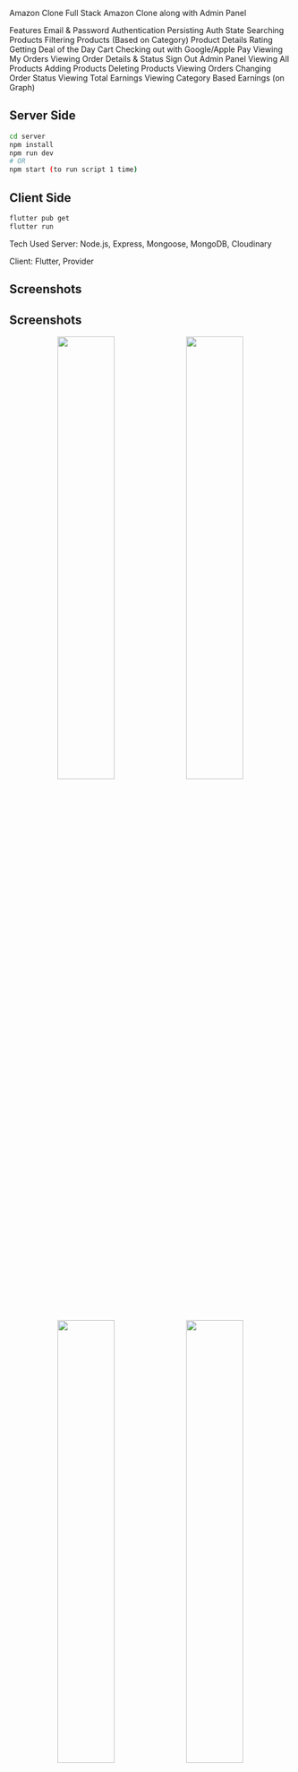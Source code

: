 Amazon Clone
Full Stack Amazon Clone along with Admin Panel

Features
Email & Password Authentication
Persisting Auth State
Searching Products
Filtering Products (Based on Category)
Product Details
Rating
Getting Deal of the Day
Cart
Checking out with Google/Apple Pay
Viewing My Orders
Viewing Order Details & Status
Sign Out
Admin Panel
Viewing All Products
Adding Products
Deleting Products
Viewing Orders
Changing Order Status
Viewing Total Earnings
Viewing Category Based Earnings (on Graph)


## Server Side

```bash
cd server
npm install
npm run dev   
# OR
npm start (to run script 1 time)
```

## Client Side

```bash
flutter pub get
flutter run
```

Tech Used
Server: Node.js, Express, Mongoose, MongoDB, Cloudinary

Client: Flutter, Provider


## Screenshots
## Screenshots

<div align="center">

  <img src="https://github.com/user-attachments/assets/17105215-6398-4038-9a77-abc2c6f0cf59" width="45%" />
  <img src="https://github.com/user-attachments/assets/1c90b60d-cf0a-45b0-8ce6-5a753dba51f7" width="45%" />

  <img src="https://github.com/user-attachments/assets/cb90bebe-4a57-4006-bc11-6e26847c9421" width="45%" />
  <img src="https://github.com/user-attachments/assets/14b31f9c-6c6c-454e-9eee-60e0097221e7" width="45%" />

  <img src="https://github.com/user-attachments/assets/24a6a1df-d643-4cfc-9101-5a56cc43b2a8" width="45%" />
  <img src="https://github.com/user-attachments/assets/def74861-9849-4d31-a62a-32d69e7b05ad" width="45%" />

  <img src="https://github.com/user-attachments/assets/1c7fce97-b963-49b1-92b2-4acff1931332" width="45%" />
  <img src="https://github.com/user-attachments/assets/9da7a61a-6efc-4857-b8bf-42c91d06587a" width="45%" />

  <img src="https://github.com/user-attachments/assets/37952b33-a40b-428d-a42d-7e17705e1965" width="45%" />
  <img src="https://github.com/user-attachments/assets/422da4e4-45e4-4db7-981b-94bb72f93f05" width="45%" />

</div>






